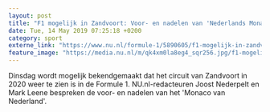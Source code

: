 ```yaml
---
layout: post
title: "F1 mogelijk in Zandvoort: Voor- en nadelen van 'Nederlands Monaco'"
date: Tue, 14 May 2019 07:25:18 +0200
category: sport
externe_link: "https://www.nu.nl/formule-1/5890605/f1-mogelijk-in-zandvoort-voor-en-nadelen-van-nederlands-monaco.html"
feature_image: "https://media.nu.nl/m/qk4xm0la8eg4_sqr256.jpg/f1-mogelijk-in-zandvoort-voor-en-nadelen-van-nederlands-monaco.jpg"
---
```


Dinsdag wordt mogelijk bekendgemaakt dat het circuit van Zandvoort in 2020 weer te zien is in de Formule 1. NU.nl-redacteuren Joost Nederpelt en Mark Leene bespreken de voor- en nadelen van het 'Monaco van Nederland'.

